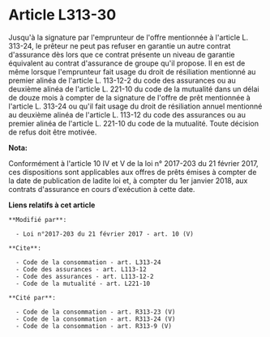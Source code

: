 # Article L313-30

Jusqu'à la signature par l'emprunteur de l'offre mentionnée à l'article L. 313-24, le prêteur ne peut pas refuser en garantie
un autre contrat d'assurance dès lors que ce contrat présente un niveau de garantie équivalent au contrat d'assurance de
groupe qu'il propose. Il en est de même lorsque l'emprunteur fait usage du droit de résiliation mentionné au premier alinéa
de l'article L. 113-12-2 du code des assurances ou au deuxième alinéa de l'article L. 221-10 du code de la mutualité dans un
délai de douze mois à compter de la signature de l'offre de prêt mentionnée à l'article L. 313-24 ou qu'il fait usage du
droit de résiliation annuel mentionné au deuxième alinéa de l'article L. 113-12 du code des assurances ou au premier alinéa
de l'article L. 221-10 du code de la mutualité. Toute décision de refus doit être motivée.

**Nota:**

Conformément à l'article 10 IV et V de la loi n° 2017-203 du 21 février 2017, ces dispositions sont applicables aux offres de
prêts émises à compter de la date de publication de ladite loi et, à compter du 1er janvier 2018, aux contrats d'assurance en
cours d'exécution à cette date.

**Liens relatifs à cet article**

	**Modifié par**:

	  - Loi n°2017-203 du 21 février 2017 - art. 10 (V)

	**Cite**:

	  - Code de la consommation - art. L313-24
	  - Code des assurances - art. L113-12
	  - Code des assurances - art. L113-12-2
	  - Code de la mutualité - art. L221-10

	**Cité par**:

	  - Code de la consommation - art. R313-23 (V)
	  - Code de la consommation - art. R313-24 (V)
	  - Code de la consommation - art. R313-9 (V)
